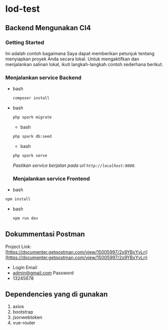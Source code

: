 # lod-test

## Backend Mengunakan CI4
### Getting Started
Ini adalah contoh bagaimana Saya dapat memberikan petunjuk tentang menyiapkan proyek Anda secara lokal.
Untuk mengaktifkan dan menjalankan salinan lokal, ikuti langkah-langkah contoh sederhana berikut.
### Menjalankan service Backend
* bash
  ```sh
  composer install
  ```
* bash
  ```sh
  php spark migrate
  ```
  * bash
  ```sh
  php spark db:seed
  ```
   * bash
  ```sh
  php spark serve
  ```
  _Pastikan service berjalan pada url ```http://localhost:8080```._
  ### Menjalankan service Frontend
 * bash
  ```sh
  npm install
  ```
* bash
  ```sh
  npm run dev
  ```
## Dokummentasi Postman
Project Link: [https://documenter.getpostman.com/view/15005997/2s9YBxYvLn](https://documenter.getpostman.com/view/15005997/2s9YBxYvLn)

* Login
  Email
* admin@gmail.com
  Password
* 13245678

## Dependencies yang di gunakan
1. axios
2. bootstrap
3. jsonwebtoken
4. vue-router

